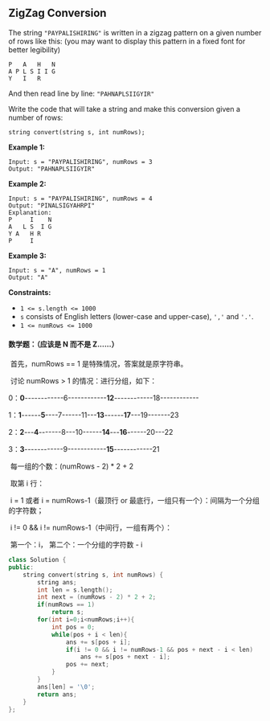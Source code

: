 ##  ZigZag Conversion 

The string `"PAYPALISHIRING"` is written in a zigzag pattern on a given number of rows like this: (you may want to display this pattern in a fixed font for better legibility)

```
P   A   H   N
A P L S I I G
Y   I   R
```

And then read line by line: `"PAHNAPLSIIGYIR"`

Write the code that will take a string and make this conversion given a number of rows:

```
string convert(string s, int numRows);
```

**Example 1:**

```
Input: s = "PAYPALISHIRING", numRows = 3
Output: "PAHNAPLSIIGYIR"
```

**Example 2:**

```
Input: s = "PAYPALISHIRING", numRows = 4
Output: "PINALSIGYAHRPI"
Explanation:
P     I    N
A   L S  I G
Y A   H R
P     I
```

**Example 3:**

```
Input: s = "A", numRows = 1
Output: "A"
```

**Constraints:**

- `1 <= s.length <= 1000`
- `s` consists of English letters (lower-case and upper-case), `','` and `'.'`.
- `1 <= numRows <= 1000`

#### 数学题：（应该是 N 而不是 Z......）

​		首先，numRows == 1 是特殊情况，答案就是原字符串。

​		讨论 numRows > 1 的情况：进行分组，如下：

​			0：**0**------------6------------**12**------------18------------

​			1：**1**------**5**----7------11---**13**------**17**---19-------23

​			2：**2**---**4**-------8---10------**14**---**16**------20---22

​			3：**3**------------9------------**15**------------21

​		每一组的个数：(numRows - 2) * 2 + 2

​		取第 i 行：

​			i = 1 或者 i = numRows-1（最顶行 or 最底行，一组只有一个）：间隔为一个分组的字符数；

​			i != 0 && i != numRows-1（中间行，一组有两个）：

​					第一个：i，		第二个：一个分组的字符数 - i

```c++
class Solution {
public:
    string convert(string s, int numRows) {
        string ans;
        int len = s.length();
        int next = (numRows - 2) * 2 + 2;
        if(numRows == 1)
            return s;
        for(int i=0;i<numRows;i++){
            int pos = 0;
            while(pos + i < len){
                ans += s[pos + i];
                if(i != 0 && i != numRows-1 && pos + next - i < len)
                    ans += s[pos + next - i];
                pos += next;
            }
        }
        ans[len] = '\0';
        return ans;
    }
};
```

